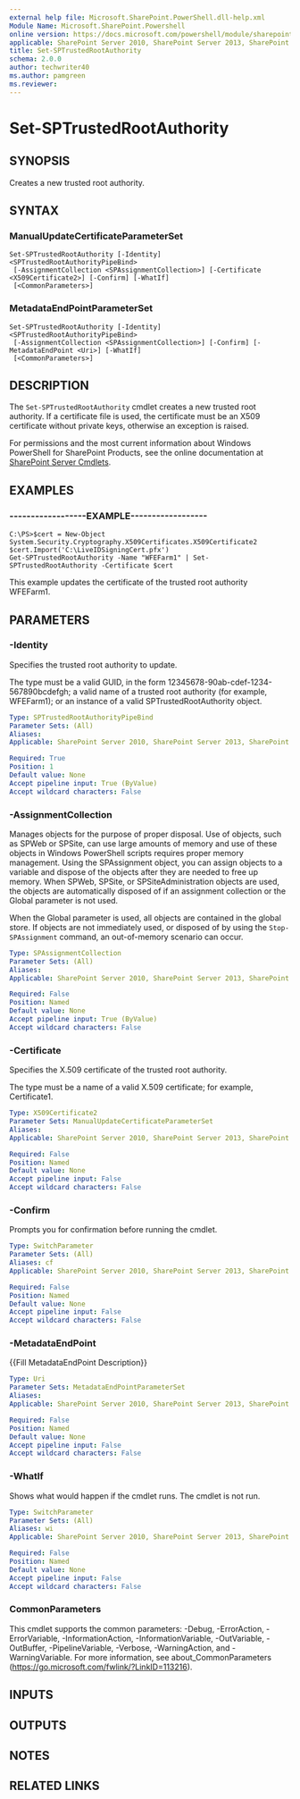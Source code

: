 ```yaml
---
external help file: Microsoft.SharePoint.PowerShell.dll-help.xml
Module Name: Microsoft.SharePoint.Powershell
online version: https://docs.microsoft.com/powershell/module/sharepoint-server/set-sptrustedrootauthority
applicable: SharePoint Server 2010, SharePoint Server 2013, SharePoint Server 2016, SharePoint Server 2019
title: Set-SPTrustedRootAuthority
schema: 2.0.0
author: techwriter40
ms.author: pamgreen
ms.reviewer:
---
```


# Set-SPTrustedRootAuthority

## SYNOPSIS
Creates a new trusted root authority.


## SYNTAX

### ManualUpdateCertificateParameterSet
```
Set-SPTrustedRootAuthority [-Identity] <SPTrustedRootAuthorityPipeBind>
 [-AssignmentCollection <SPAssignmentCollection>] [-Certificate <X509Certificate2>] [-Confirm] [-WhatIf]
 [<CommonParameters>]
```

### MetadataEndPointParameterSet
```
Set-SPTrustedRootAuthority [-Identity] <SPTrustedRootAuthorityPipeBind>
 [-AssignmentCollection <SPAssignmentCollection>] [-Confirm] [-MetadataEndPoint <Uri>] [-WhatIf]
 [<CommonParameters>]
```

## DESCRIPTION
The `Set-SPTrustedRootAuthority` cmdlet creates a new trusted root authority.
If a certificate file is used, the certificate must be an X509 certificate without private keys, otherwise an exception is raised.

For permissions and the most current information about Windows PowerShell for SharePoint Products, see the online documentation at [SharePoint Server Cmdlets](https://docs.microsoft.com/powershell/sharepoint/sharepoint-server/sharepoint-server-cmdlets).


## EXAMPLES

### ------------------EXAMPLE------------------
```
C:\PS>$cert = New-Object System.Security.Cryptography.X509Certificates.X509Certificate2
$cert.Import('C:\LiveIDSigningCert.pfx')
Get-SPTrustedRootAuthority -Name "WFEFarm1" | Set-SPTrustedRootAuthority -Certificate $cert
```

This example updates the certificate of the trusted root authority WFEFarm1.


## PARAMETERS

### -Identity
Specifies the trusted root authority to update.

The type must be a valid GUID, in the form 12345678-90ab-cdef-1234-567890bcdefgh; a valid name of a trusted root authority (for example, WFEFarm1); or an instance of a valid SPTrustedRootAuthority object.

```yaml
Type: SPTrustedRootAuthorityPipeBind
Parameter Sets: (All)
Aliases: 
Applicable: SharePoint Server 2010, SharePoint Server 2013, SharePoint Server 2016, SharePoint Server 2019

Required: True
Position: 1
Default value: None
Accept pipeline input: True (ByValue)
Accept wildcard characters: False
```

### -AssignmentCollection
Manages objects for the purpose of proper disposal.
Use of objects, such as SPWeb or SPSite, can use large amounts of memory and use of these objects in Windows PowerShell scripts requires proper memory management.
Using the SPAssignment object, you can assign objects to a variable and dispose of the objects after they are needed to free up memory.
When SPWeb, SPSite, or SPSiteAdministration objects are used, the objects are automatically disposed of if an assignment collection or the Global parameter is not used.

When the Global parameter is used, all objects are contained in the global store.
If objects are not immediately used, or disposed of by using the `Stop-SPAssignment` command, an out-of-memory scenario can occur.

```yaml
Type: SPAssignmentCollection
Parameter Sets: (All)
Aliases: 
Applicable: SharePoint Server 2010, SharePoint Server 2013, SharePoint Server 2016, SharePoint Server 2019

Required: False
Position: Named
Default value: None
Accept pipeline input: True (ByValue)
Accept wildcard characters: False
```

### -Certificate
Specifies the X.509 certificate of the trusted root authority.

The type must be a name of a valid X.509 certificate; for example, Certificate1.

```yaml
Type: X509Certificate2
Parameter Sets: ManualUpdateCertificateParameterSet
Aliases: 
Applicable: SharePoint Server 2010, SharePoint Server 2013, SharePoint Server 2016, SharePoint Server 2019

Required: False
Position: Named
Default value: None
Accept pipeline input: False
Accept wildcard characters: False
```

### -Confirm
Prompts you for confirmation before running the cmdlet.

```yaml
Type: SwitchParameter
Parameter Sets: (All)
Aliases: cf
Applicable: SharePoint Server 2010, SharePoint Server 2013, SharePoint Server 2016, SharePoint Server 2019

Required: False
Position: Named
Default value: None
Accept pipeline input: False
Accept wildcard characters: False
```

### -MetadataEndPoint
{{Fill MetadataEndPoint Description}}

```yaml
Type: Uri
Parameter Sets: MetadataEndPointParameterSet
Aliases: 
Applicable: SharePoint Server 2010, SharePoint Server 2013, SharePoint Server 2016, SharePoint Server 2019

Required: False
Position: Named
Default value: None
Accept pipeline input: False
Accept wildcard characters: False
```

### -WhatIf
Shows what would happen if the cmdlet runs.
The cmdlet is not run.

```yaml
Type: SwitchParameter
Parameter Sets: (All)
Aliases: wi
Applicable: SharePoint Server 2010, SharePoint Server 2013, SharePoint Server 2016, SharePoint Server 2019

Required: False
Position: Named
Default value: None
Accept pipeline input: False
Accept wildcard characters: False
```

### CommonParameters
This cmdlet supports the common parameters: -Debug, -ErrorAction, -ErrorVariable, -InformationAction, -InformationVariable, -OutVariable, -OutBuffer, -PipelineVariable, -Verbose, -WarningAction, and -WarningVariable. For more information, see about_CommonParameters (https://go.microsoft.com/fwlink/?LinkID=113216).

## INPUTS

## OUTPUTS

## NOTES

## RELATED LINKS
